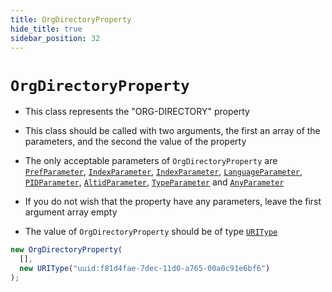 ```yaml
---
title: OrgDirectoryProperty
hide_title: true
sidebar_position: 32
---
```


# `OrgDirectoryProperty`

- This class represents the "ORG-DIRECTORY" property

- This class should be called with two arguments, the first an array of the parameters, and the second the value of the property

- The only acceptable parameters of `OrgDirectoryProperty` are [`PrefParameter`](/documentation/parameters/prefparameter), [`IndexParameter`](/documentation/parameters/indexparameter), [`IndexParameter`](/documentation/parameters/indexparameter), [`LanguageParameter`](/documentation/parameters/languageparameter), [`PIDParameter`](/documentation/parameters/pidparameter), [`AltidParameter`](/documentation/parameters/altidparameter), [`TypeParameter`](/documentation/parameters/typeparameter) and [`AnyParameter`](/documentation/parameters/anyparameter)

- If you do not wish that the property have any parameters, leave the first argument array empty

- The value of `OrgDirectoryProperty` should be of type [`URIType`](/documentation/values/uritype)

```js
new OrgDirectoryProperty(
  [],
  new URIType("uuid:f81d4fae-7dec-11d0-a765-00a0c91e6bf6")
);
```
